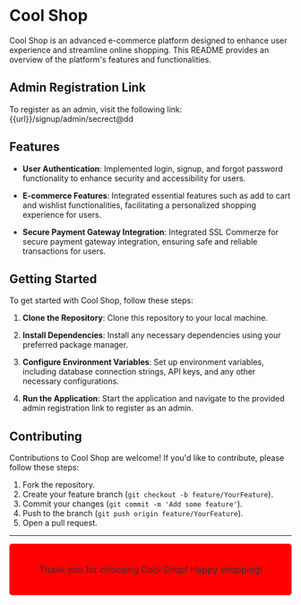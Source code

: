 # Cool Shop

Cool Shop is an advanced e-commerce platform designed to enhance user experience and streamline online shopping. This README provides an overview of the platform's features and functionalities.

## Admin Registration Link

To register as an admin, visit the following link: {{url}}/signup/admin/secrect@dd

## Features

- **User Authentication**: Implemented login, signup, and forgot password functionality to enhance security and accessibility for users.
  
- **E-commerce Features**: Integrated essential features such as add to cart and wishlist functionalities, facilitating a personalized shopping experience for users.
  
- **Secure Payment Gateway Integration**: Integrated SSL Commerze for secure payment gateway integration, ensuring safe and reliable transactions for users.

## Getting Started

To get started with Cool Shop, follow these steps:

1. **Clone the Repository**: Clone this repository to your local machine.
   
2. **Install Dependencies**: Install any necessary dependencies using your preferred package manager.
   
3. **Configure Environment Variables**: Set up environment variables, including database connection strings, API keys, and any other necessary configurations.
   
4. **Run the Application**: Start the application and navigate to the provided admin registration link to register as an admin.

## Contributing

Contributions to Cool Shop are welcome! If you'd like to contribute, please follow these steps:

1. Fork the repository.
2. Create your feature branch (`git checkout -b feature/YourFeature`).
3. Commit your changes (`git commit -m 'Add some feature'`).
4. Push to the branch (`git push origin feature/YourFeature`).
5. Open a pull request.

---

<div style="background-color: red; padding: 20px; border-radius: 5px;">
  <p style="font-size: 16px; color: #333; text-align: center;">Thank you for choosing Cool Shop! Happy shopping!</p>
</div>
